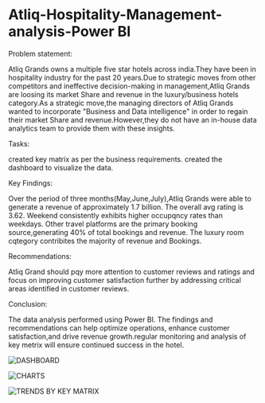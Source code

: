 # Atliq-Hospitality-Management-analysis-Power BI
Problem statement:

Atliq Grands owns a multiple five star hotels across india.They have been in hospitality industry for the past 20 years.Due to strategic moves from other competitors and ineffective decision-making in management,Atliq Grands are loosing its market Share and revenue in the luxury/business hotels category.As a strategic move,the managing directors of Atliq Grands wanted to incorporate "Business and Data intelligence" in order to regain their market Share and revenue.However,they do not have an in-house data analytics team to provide them with these insights.

Tasks:

created key matrix as per the business requirements.
created the dashboard to visualize the data.

Key Findings:

Over the period of three months(May,June,July),Atliq Grands were able to generate a revenue of approximately 1.7 billion.
The overall avg rating is 3.62.
Weekend consistently exhibits higher occupqncy rates than weekdays.
Other travel platforms are the primary booking source,generating 40% of total bookings and revenue.
The luxury room cqtegory contribites the majority of revenue and Bookings.

Recommendations:

Atliq Grand should pqy more attention to customer reviews and ratings and focus on improving customer satisfaction further by addressing critical areas identified in customer reviews.

Conclusion:

The data analysis performed using Power BI. The findings and recommendations can help optimize operations, enhance customer satisfaction,and drive revenue growth.regular monitoring and analysis of key metrix will ensure continued success in the hotel.



![DASHBOARD](https://github.com/ShabnamK456/Atliq-Hospitality-Management-analysis/assets/147409908/56200ff0-b571-4dcc-bbd7-9d8dd6d77365)



![CHARTS](https://github.com/ShabnamK456/Atliq-Hospitality-Management-analysis/assets/147409908/764744af-0dd8-4a3a-ab63-a5f41572c441)



![TRENDS BY KEY MATRIX](https://github.com/ShabnamK456/Atliq-Hospitality-Management-analysis/assets/147409908/87dd87b7-4826-4787-b5af-4da00b9a5aae)








